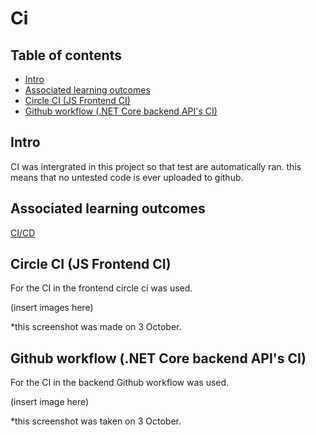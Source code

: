 # Ci

## Table of contents
- [Intro](#Intro)
- [Associated learning outcomes](Associated-learning-outcomes)
- [Circle CI (JS Frontend CI)](#Circle-CI-(JS-Frontend-CI))
- [Github workflow (.NET Core backend API's CI)](Github-workflow-(.NET-Core-backend-API's-CI))

## Intro 
CI was intergrated in this project so that test are automatically ran. this means that no untested code is ever uploaded to github.

## Associated learning outcomes
[CI/CD](https://github.com/BingoCardGenerator/Documentation/blob/main/dict/Learning%20Outcomes.md#CI/CD)

## Circle CI (JS Frontend CI)
For the CI in the frontend circle ci was used.

(insert images here)

*this screenshot was made on 3 October.

## Github workflow (.NET Core backend API's CI)
For the CI in the backend Github workflow was used.

(insert image here)

*this screenshot was taken on 3 October.
